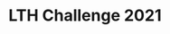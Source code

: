---
layout: event_small_title
title: LTH Challenge 2021
timerange: "14:00 - 17:00 UTC+1"
place: "online"
redirect: "https://challenge.codeatlth.org"
---